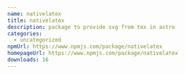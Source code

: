 ```yaml
---
name: nativelatex
title: nativelatex
description: package to provide svg from tex in astro
categories:
  - uncategorized
npmUrl: https://www.npmjs.com/package/nativelatex
homepageUrl: https://www.npmjs.com/package/nativelatex
downloads: 16
---
```

